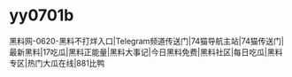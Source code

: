 # yy0701b
黑料网-0620-黑料不打烊入口|Telegram频道传送门|74猫导航主站|74猫传送门|最新黑料|17吃瓜|黑料正能量|黑料大事记|今日黑料免费|黑料社区|每日吃瓜|黑料专区|热门大瓜在线|881比鸭
